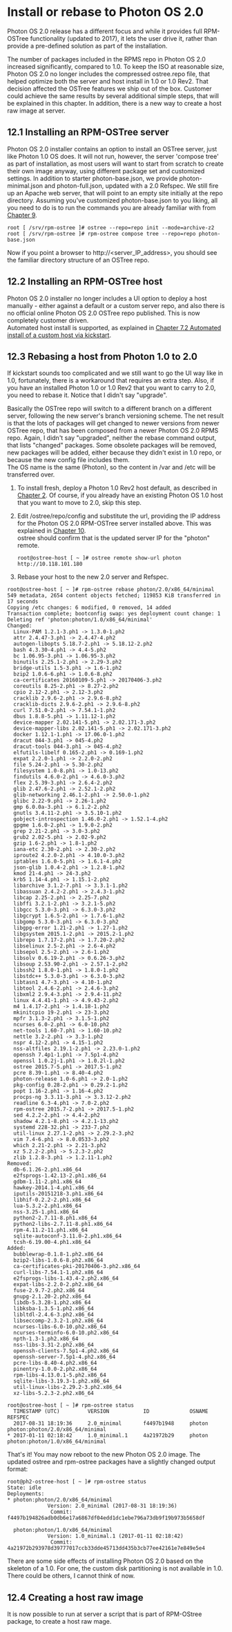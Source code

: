 # Install or rebase to Photon OS 2.0

Photon OS 2.0 release has a different focus and while it provides full RPM-OSTree functionality (updated to 2017), it lets the user drive it, rather than provide a pre-defined solution as part of the installation.  

The number of packages included in the RPMS repo in Photon OS 2.0 increased significantly, compared to 1.0. To keep the ISO at reasonable size, Photon OS 2.0 no longer includes the compressed ostree.repo file, that helped optimize both the server and host install in 1.0 or 1.0 Rev2. That decision affected the OSTree features we ship out of the box. Customer could achieve the same results by several additional simple steps, that will be explained in this chapter. In addition, there is a new way to create a host raw image at server.

## 12.1 Installing an RPM-OSTree server
Photon OS 2.0 installer contains an option to install an OSTree server, just like Photon 1.0 OS does. It will not run, however, the server 'compose tree' as part of installation, as most users will want to start from scratch to create their own image anyway, using different package set and customized settings.
In addition to starter photon-base.json, we provide photon-minimal.json and photon-full.json, updated with a 2.0 Refspec. We still fire up an Apache web server, that will point to an empty site initially at the repo directory. Assuming you've customized photon-base.json to you liking, all you need to do is to run the commands you are already familiar with from [Chapter 9](Photon-RPM-OSTree-9-Package-oriented-server-operations.md).
```
root [ /srv/rpm-ostree ]# ostree --repo=repo init --mode=archive-z2
root [ /srv/rpm-ostree ]# rpm-ostree compose tree --repo=repo photon-base.json
```
Now if you point a browser to http://<server_IP_address>, you should see the familiar directory structure of an OSTree repo.

## 12.2 Installing an RPM-OSTree host
Photon OS 2.0 installer no longer includes a UI option to deploy a host manually - either against a default or a custom server repo, and also there is no official online Photon OS 2.0 OSTree repo published. This is now completely customer driven.  
Automated host install is supported, as explained in [Chapter 7.2 Automated install of a custom host via kickstart](Photon-RPM-OSTree-7-Installing-a-host-against-a-custom-server-repository.md#72-automated-install-of-a-custom-host-via-kickstart).  

## 12.3 Rebasing a host from Photon 1.0 to 2.0
If kickstart sounds too complicated and we still want to go the UI way like in 1.0, fortunately, there is a workaround that requires an extra step. Also, if you have an installed Photon 1.0 or 1.0 Rev2 that you want to carry to 2.0, you need to rebase it. Notice that I didn't say "upgrade".   

Basically the OSTree repo will switch to a different branch on a different server, following the new server's branch versioning scheme. The net result is that the lots of packages will get changed to newer versions from newer OSTree repo, that has been composed from a newer Photon OS 2.0 RPMS repo. Again, I didn't say "upgraded", neither the rebase command output, that lists "changed" packages. Some obsolete packages will be removed, new packages will be added, either because they didn't exist in 1.0 repo, or because the new config file includes them.  
The OS name is the same (Photon), so the content in /var and /etc will be transferred over.  

1. To install fresh, deploy a Photon 1.0 Rev2 host default, as described in [Chapter 2](Photon-RPM-OSTree-2-Installing-a-host-against-default-server-repository.md). Of course, if you already have an existing Photon OS 1.0 host that you want to move to 2.0, skip this step.
2. Edit /ostree/repo/config and substitute the url, providing the IP address for the Photon OS 2.0 RPM-OSTree server installed above. This was explained in [Chapter 10](Photon-RPM-OSTree-10-Remotes.md#102-switching-repositories).  
ostree should confirm that is the updated server IP for the "photon" remote.

    ```
    root@ostree-host [ ~ ]# ostree remote show-url photon
    http://10.118.101.180
    ```
3. Rebase your host to the new 2.0 server and Refspec.
 
```
root@ostree-host [ ~ ]# rpm-ostree rebase photon/2.0/x86_64/minimal
549 metadata, 2654 content objects fetched; 119853 KiB transferred in 17 seconds
Copying /etc changes: 6 modified, 0 removed, 14 added
Transaction complete; bootconfig swap: yes deployment count change: 1
Deleting ref 'photon:photon/1.0/x86_64/minimal'
Changed:
  Linux-PAM 1.2.1-3.ph1 -> 1.3.0-1.ph2
  attr 2.4.47-3.ph1 -> 2.4.47-4.ph2
  autogen-libopts 5.18.7-2.ph1 -> 5.18.12-2.ph2
  bash 4.3.30-4.ph1 -> 4.4-5.ph2
  bc 1.06.95-3.ph1 -> 1.06.95-3.ph2
  binutils 2.25.1-2.ph1 -> 2.29-3.ph2
  bridge-utils 1.5-3.ph1 -> 1.6-1.ph2
  bzip2 1.0.6-6.ph1 -> 1.0.6-8.ph2
  ca-certificates 20160109-5.ph1 -> 20170406-3.ph2
  coreutils 8.25-2.ph1 -> 8.27-2.ph2
  cpio 2.12-2.ph1 -> 2.12-3.ph2
  cracklib 2.9.6-2.ph1 -> 2.9.6-8.ph2
  cracklib-dicts 2.9.6-2.ph1 -> 2.9.6-8.ph2
  curl 7.51.0-2.ph1 -> 7.54.1-1.ph2
  dbus 1.8.8-5.ph1 -> 1.11.12-1.ph2
  device-mapper 2.02.141-5.ph1 -> 2.02.171-3.ph2
  device-mapper-libs 2.02.141-5.ph1 -> 2.02.171-3.ph2
  docker 1.12.1-1.ph1 -> 17.06.0-1.ph2
  dracut 044-3.ph1 -> 045-4.ph2
  dracut-tools 044-3.ph1 -> 045-4.ph2
  elfutils-libelf 0.165-2.ph1 -> 0.169-1.ph2
  expat 2.2.0-1.ph1 -> 2.2.0-2.ph2
  file 5.24-2.ph1 -> 5.30-2.ph2
  filesystem 1.0-8.ph1 -> 1.0-13.ph2
  findutils 4.6.0-2.ph1 -> 4.6.0-3.ph2
  flex 2.5.39-3.ph1 -> 2.6.4-2.ph2
  glib 2.47.6-2.ph1 -> 2.52.1-2.ph2
  glib-networking 2.46.1-2.ph1 -> 2.50.0-1.ph2
  glibc 2.22-9.ph1 -> 2.26-1.ph2
  gmp 6.0.0a-3.ph1 -> 6.1.2-2.ph2
  gnutls 3.4.11-2.ph1 -> 3.5.10-1.ph2
  gobject-introspection 1.46.0-2.ph1 -> 1.52.1-4.ph2
  gpgme 1.6.0-2.ph1 -> 1.9.0-2.ph2
  grep 2.21-2.ph1 -> 3.0-3.ph2
  grub2 2.02-5.ph1 -> 2.02-9.ph2
  gzip 1.6-2.ph1 -> 1.8-1.ph2
  iana-etc 2.30-2.ph1 -> 2.30-2.ph2
  iproute2 4.2.0-2.ph1 -> 4.10.0-3.ph2
  iptables 1.6.0-5.ph1 -> 1.6.1-4.ph2
  json-glib 1.0.4-2.ph1 -> 1.2.8-1.ph2
  kmod 21-4.ph1 -> 24-3.ph2
  krb5 1.14-4.ph1 -> 1.15.1-2.ph2
  libarchive 3.1.2-7.ph1 -> 3.3.1-1.ph2
  libassuan 2.4.2-2.ph1 -> 2.4.3-1.ph2
  libcap 2.25-2.ph1 -> 2.25-7.ph2
  libffi 3.2.1-2.ph1 -> 3.2.1-5.ph2
  libgcc 5.3.0-3.ph1 -> 6.3.0-3.ph2
  libgcrypt 1.6.5-2.ph1 -> 1.7.6-1.ph2
  libgomp 5.3.0-3.ph1 -> 6.3.0-3.ph2
  libgpg-error 1.21-2.ph1 -> 1.27-1.ph2
  libgsystem 2015.1-2.ph1 -> 2015.2-1.ph2
  librepo 1.7.17-2.ph1 -> 1.7.20-2.ph2
  libselinux 2.5-2.ph1 -> 2.6-4.ph2
  libsepol 2.5-2.ph1 -> 2.6-1.ph2
  libsolv 0.6.19-2.ph1 -> 0.6.26-3.ph2
  libsoup 2.53.90-2.ph1 -> 2.57.1-2.ph2
  libssh2 1.8.0-1.ph1 -> 1.8.0-1.ph2
  libstdc++ 5.3.0-3.ph1 -> 6.3.0-3.ph2
  libtasn1 4.7-3.ph1 -> 4.10-1.ph2
  libtool 2.4.6-2.ph1 -> 2.4.6-3.ph2
  libxml2 2.9.4-3.ph1 -> 2.9.4-11.ph2
  linux 4.4.41-1.ph1 -> 4.9.43-2.ph2
  m4 1.4.17-2.ph1 -> 1.4.18-1.ph2
  mkinitcpio 19-2.ph1 -> 23-3.ph2
  mpfr 3.1.3-2.ph1 -> 3.1.5-1.ph2
  ncurses 6.0-2.ph1 -> 6.0-10.ph2
  net-tools 1.60-7.ph1 -> 1.60-10.ph2
  nettle 3.2-2.ph1 -> 3.3-1.ph2
  nspr 4.12-2.ph1 -> 4.15-1.ph2
  nss-altfiles 2.19.1-2.ph1 -> 2.23.0-1.ph2
  openssh 7.4p1-1.ph1 -> 7.5p1-4.ph2
  openssl 1.0.2j-1.ph1 -> 1.0.2l-1.ph2
  ostree 2015.7-5.ph1 -> 2017.5-1.ph2
  pcre 8.39-1.ph1 -> 8.40-4.ph2
  photon-release 1.0-6.ph1 -> 2.0-1.ph2
  pkg-config 0.28-2.ph1 -> 0.29.2-1.ph2
  popt 1.16-2.ph1 -> 1.16-4.ph2
  procps-ng 3.3.11-3.ph1 -> 3.3.12-2.ph2
  readline 6.3-4.ph1 -> 7.0-2.ph2
  rpm-ostree 2015.7-2.ph1 -> 2017.5-1.ph2
  sed 4.2.2-2.ph1 -> 4.4-2.ph2
  shadow 4.2.1-8.ph1 -> 4.2.1-13.ph2
  systemd 228-32.ph1 -> 233-7.ph2
  util-linux 2.27.1-2.ph1 -> 2.29.2-3.ph2
  vim 7.4-6.ph1 -> 8.0.0533-3.ph2
  which 2.21-2.ph1 -> 2.21-3.ph2
  xz 5.2.2-2.ph1 -> 5.2.3-2.ph2
  zlib 1.2.8-3.ph1 -> 1.2.11-1.ph2
Removed:
  db-6.1.26-2.ph1.x86_64
  e2fsprogs-1.42.13-2.ph1.x86_64
  gdbm-1.11-2.ph1.x86_64
  hawkey-2014.1-4.ph1.x86_64
  iputils-20151218-3.ph1.x86_64
  libhif-0.2.2-2.ph1.x86_64
  lua-5.3.2-2.ph1.x86_64
  nss-3.25-1.ph1.x86_64
  python2-2.7.11-8.ph1.x86_64
  python2-libs-2.7.11-8.ph1.x86_64
  rpm-4.11.2-11.ph1.x86_64
  sqlite-autoconf-3.11.0-2.ph1.x86_64
  tcsh-6.19.00-4.ph1.x86_64
Added:
  bubblewrap-0.1.8-1.ph2.x86_64
  bzip2-libs-1.0.6-8.ph2.x86_64
  ca-certificates-pki-20170406-3.ph2.x86_64
  curl-libs-7.54.1-1.ph2.x86_64
  e2fsprogs-libs-1.43.4-2.ph2.x86_64
  expat-libs-2.2.0-2.ph2.x86_64
  fuse-2.9.7-2.ph2.x86_64
  gnupg-2.1.20-2.ph2.x86_64
  libdb-5.3.28-1.ph2.x86_64
  libksba-1.3.5-1.ph2.x86_64
  libltdl-2.4.6-3.ph2.x86_64
  libseccomp-2.3.2-1.ph2.x86_64
  ncurses-libs-6.0-10.ph2.x86_64
  ncurses-terminfo-6.0-10.ph2.x86_64
  npth-1.3-1.ph2.x86_64
  nss-libs-3.31-2.ph2.x86_64
  openssh-clients-7.5p1-4.ph2.x86_64
  openssh-server-7.5p1-4.ph2.x86_64
  pcre-libs-8.40-4.ph2.x86_64
  pinentry-1.0.0-2.ph2.x86_64
  rpm-libs-4.13.0.1-5.ph2.x86_64
  sqlite-libs-3.19.3-1.ph2.x86_64
  util-linux-libs-2.29.2-3.ph2.x86_64
  xz-libs-5.2.3-2.ph2.x86_64

root@ostree-host [ ~ ]# rpm-ostree status
  TIMESTAMP (UTC)         VERSION           ID             OSNAME     REFSPEC                              
  2017-08-31 18:19:36     2.0_minimal       f4497b1948     photon     photon:photon/2.0/x86_64/minimal
* 2017-01-11 02:18:42     1.0_minimal.1     4a21972b29     photon     photon:photon/1.0/x86_64/minimal
```

That's it! You may now reboot to the new Photon OS 2.0 image. The updated ostree and rpm-ostree packages have a slightly changed output format:

```
root@ph2-ostree-host [ ~ ]# rpm-ostree status
State: idle
Deployments:
* photon:photon/2.0/x86_64/minimal
             Version: 2.0_minimal (2017-08-31 18:19:36)
              Commit: f4497b194826adb0db6e17a6867df04edd1dc1ebe796a73db9f19b973b5658df

  photon:photon/1.0/x86_64/minimal
             Version: 1.0_minimal.1 (2017-01-11 02:18:42)
              Commit: 4a21972b293978d39777017ccb33dde45713dd435b3cb77ee42161e7e849e5e4
```

There are some side effects of installing Photon OS 2.0 based on the skeleton of a 1.0. For one, the custom disk partitioning is not available in 1.0. There could be others, I cannot think of now.

## 12.4 Creating a host raw image
It is now possible to run at server a script that is part of RPM-OStree package, to create a host raw mage.

